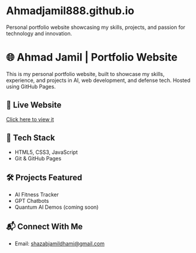 # Ahmadjamil888.github.io
Personal portfolio website showcasing my skills, projects, and passion for technology and innovation.
# 🌐 Ahmad Jamil | Portfolio Website

This is my personal portfolio website, built to showcase my skills, experience, and projects in AI, web development, and defense tech. Hosted using GitHub Pages.

## 🚀 Live Website
[Click here to view it](https://ahmadjamil888.github.io)

## 📌 Tech Stack
- HTML5, CSS3, JavaScript
- Git & GitHub Pages

## 🛠 Projects Featured
- AI Fitness Tracker
- GPT Chatbots
- Quantum AI Demos (coming soon)

## 📬 Connect With Me
- Email: shazabjamildhami@gmail.com
  
